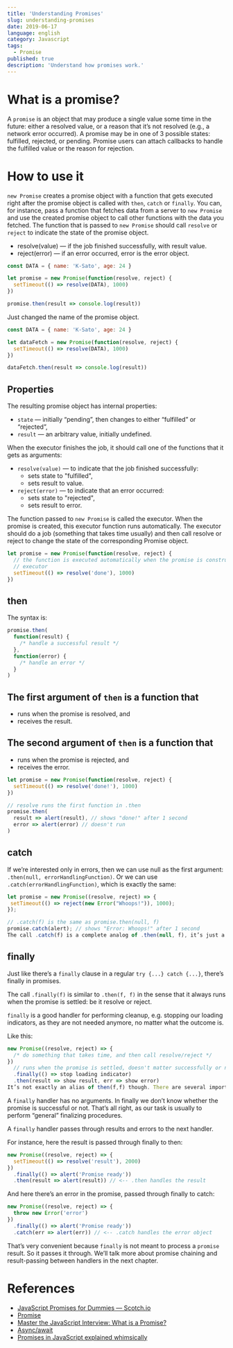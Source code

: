 ```yaml
---
title: 'Understanding Promises'
slug: understanding-promises
date: 2019-06-17
language: english
category: Javascript
tags:
  - Promise
published: true
description: 'Understand how promises work.'
---
```


# What is a promise?

A `promise` is an object that may produce a single value some time in the future: either a resolved value, or a reason that it’s not resolved (e.g., a network error occurred). A promise may be in one of 3 possible states: fulfilled, rejected, or pending. Promise users can attach callbacks to handle the fulfilled value or the reason for rejection.

# How to use it

`new Promise` creates a promise object with a function that gets executed right after the promise object is called with `then`, `catch` or `finally`.
You can, for instance, pass a function that fetches data from a server to `new Promise` and use the created promise object to call other functions with the data you fetched.
The function that is passed to `new Promise` should call `resolve` or `reject` to indicate the state of the promise object.

- resolve(value) — if the job finished successfully, with result value.
- reject(error) — if an error occurred, error is the error object.

```js
const DATA = { name: 'K-Sato', age: 24 }

let promise = new Promise(function(resolve, reject) {
  setTimeout(() => resolve(DATA), 1000)
})

promise.then(result => console.log(result))
```

Just changed the name of the promise object.

```js
const DATA = { name: 'K-Sato', age: 24 }

let dataFetch = new Promise(function(resolve, reject) {
  setTimeout(() => resolve(DATA), 1000)
})

dataFetch.then(result => console.log(result))
```

## Properties

The resulting promise object has internal properties:

- `state` — initially “pending”, then changes to either “fulfilled” or “rejected”,
- `result` — an arbitrary value, initially undefined.

When the executor finishes the job, it should call one of the functions that it gets as arguments:

- `resolve(value)` — to indicate that the job finished successfully:
  - sets state to "fulfilled",
  - sets result to value.
- `reject(error)` — to indicate that an error occurred:
  - sets state to "rejected",
  - sets result to error.

The function passed to `new Promise` is called the executor. When the promise is created, this executor function runs automatically.
The executor should do a job (something that takes time usually) and then call resolve or reject to change the state of the corresponding Promise object.

```javascript
let promise = new Promise(function(resolve, reject) {
  // the function is executed automatically when the promise is constructed
  // executor
  setTimeout(() => resolve('done'), 1000)
})
```

## then

The syntax is:

```javascript
promise.then(
  function(result) {
    /* handle a successful result */
  },
  function(error) {
    /* handle an error */
  }
)
```

## The first argument of `then` is a function that

- runs when the promise is resolved, and
- receives the result.

## The second argument of `then` is a function that

- runs when the promise is rejected, and
- receives the error.

```javascript
let promise = new Promise(function(resolve, reject) {
  setTimeout(() => resolve('done!'), 1000)
})

// resolve runs the first function in .then
promise.then(
  result => alert(result), // shows "done!" after 1 second
  error => alert(error) // doesn't run
)
```

## catch

If we’re interested only in errors, then we can use null as the first argument: `.then(null, errorHandlingFunction)`. Or we can use `.catch(errorHandlingFunction)`, which is exactly the same:

```javascript
let promise = new Promise((resolve, reject) => {
 setTimeout(() => reject(new Error("Whoops!")), 1000);
});

// .catch(f) is the same as promise.then(null, f)
promise.catch(alert); // shows "Error: Whoops!" after 1 second
The call .catch(f) is a complete analog of .then(null, f), it’s just a shorthand.
```

## finally

Just like there’s a `finally` clause in a regular `try {...} catch {...}`, there’s finally in promises.

The call `.finally(f)` is similar to `.then(f, f)` in the sense that it always runs when the promise is settled: be it resolve or reject.

`finally` is a good handler for performing cleanup, e.g. stopping our loading indicators, as they are not needed anymore, no matter what the outcome is.

Like this:

```javascript
new Promise((resolve, reject) => {
  /* do something that takes time, and then call resolve/reject */
})
  // runs when the promise is settled, doesn't matter successfully or not
  .finally(() => stop loading indicator)
  .then(result => show result, err => show error)
It’s not exactly an alias of then(f,f) though. There are several important differences:
```

A `finally` handler has no arguments. In finally we don’t know whether the promise is successful or not. That’s all right, as our task is usually to perform “general” finalizing procedures.

A `finally` handler passes through results and errors to the next handler.

For instance, here the result is passed through finally to then:

```javascript
new Promise((resolve, reject) => {
  setTimeout(() => resolve('result'), 2000)
})
  .finally(() => alert('Promise ready'))
  .then(result => alert(result)) // <-- .then handles the result
```

And here there’s an error in the promise, passed through finally to catch:

```javascript
new Promise((resolve, reject) => {
  throw new Error('error')
})
  .finally(() => alert('Promise ready'))
  .catch(err => alert(err)) // <-- .catch handles the error object
```

That’s very convenient because `finally` is not meant to process a `promise` result. So it passes it through.
We’ll talk more about promise chaining and result-passing between handlers in the next chapter.

# References

- [JavaScript Promises for Dummies ― Scotch.io](https://scotch.io/tutorials/javascript-promises-for-dummies)
- [Promise](https://javascript.info/promise-basics)
- [Master the JavaScript Interview: What is a Promise?](https://medium.com/javascript-scene/master-the-javascript-interview-what-is-a-promise-27fc71e77261)
- [Async/await](https://javascript.info/async-await)
- [Promises in JavaScript explained whimsically](https://medium.com/@kevinyckim33/what-are-promises-in-javascript-f1a5fc5b34bf)
